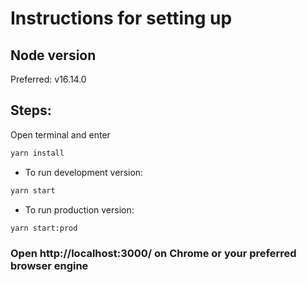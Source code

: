 # Instructions for setting up

## Node version

Preferred: v16.14.0

## Steps:

Open terminal and enter

```bash
yarn install
```

- To run development version:

```bash
yarn start
```

- To run production version:

```bash
yarn start:prod
```

### Open http://localhost:3000/ on Chrome or your preferred browser engine
